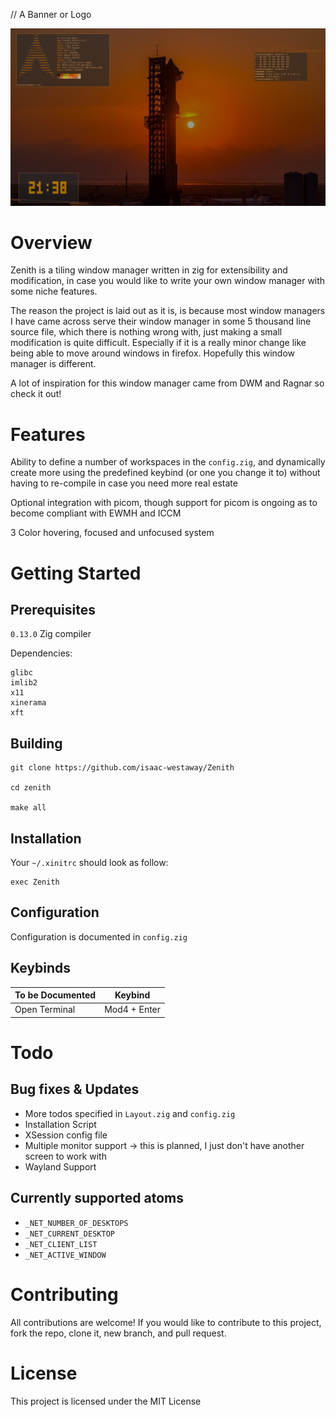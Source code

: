 // A Banner or Logo

![Screenshot](./image/screenshot2.png)

Overview
=======

Zenith is a tiling window manager written in zig for extensibility and modification, in case you would like to write your own window manager with some niche features.

The reason the project is laid out as it is, is because most window managers I have came across serve their window manager in some 5 thousand line source file, which there is nothing wrong with, just making a small modification is quite difficult. Especially if it is a really minor change like being able to move around windows in firefox.
Hopefully this window manager is different.

A lot of inspiration for this window manager came from DWM and Ragnar so check it out!


Features
========

Ability to define a number of workspaces in the `config.zig`, and dynamically create more using the predefined keybind (or one you change it to) without having to re-compile in case you need more real estate

Optional integration with picom, though support for picom is ongoing as to become compliant with EWMH and ICCM

3 Color hovering, focused and unfocused system

Getting Started
===============

Prerequisites
-------------

`0.13.0` Zig compiler

Dependencies:
```
glibc
imlib2
x11
xinerama
xft
```

Building
--------

```
git clone https://github.com/isaac-westaway/Zenith

cd zenith

make all
```

Installation
------------

Your `~/.xinitrc` should look as follow:

```
exec Zenith
```

Configuration
-------------

Configuration is documented in `config.zig`

Keybinds
--------

| To be Documented | Keybind |
| ---------------- | ------- |
| Open Terminal    | Mod4 + Enter |

Todo
====

Bug fixes & Updates
-------------------
- More todos specified in `Layout.zig` and `config.zig`
- Installation Script
- XSession config file
- Multiple monitor support -> this is planned, I just don't have another screen to work with
- Wayland Support

Currently supported atoms
-------------------------

- `_NET_NUMBER_OF_DESKTOPS`
- `_NET_CURRENT_DESKTOP`
- `_NET_CLIENT_LIST`
- `_NET_ACTIVE_WINDOW`

Contributing
============

All contributions are welcome! If you would like to contribute to this project, fork the repo, clone it, new branch, and pull request.

License
=======

This project is licensed under the MIT License
